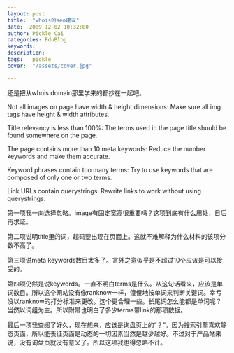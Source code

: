 ```yaml
---
layout: post  
title:  "whois的seo建议"
date:  2009-12-02 10:32:00
author: Pickle Cai  
categories: EduBlog  
keywords: 
description:   
tags:	pickle   
cover:  "/assets/cover.jpg"  

---
```


还是把从whois.domain那里学来的都抄在一起吧。







Not all images on page have width & height dimensions: Make sure all img tags have height & width attributes.



Title relevancy is less than 100%: The terms used in the page title should be found somewhere on the page.



The page contains more than 10 meta keywords: Reduce the number keywords and make them accurate.

Keyword phrases contain too many terms: Try to use keywords that are composed of only one or two terms.



Link URLs contain querystrings: Rewrite links to work without using querystrings.

第一项我一向选择忽略。image有固定宽高很重要吗？这项到底有什么用处，日后再求证。



第二项说明title里的词，起码要出现在页面上。这就不难解释为什么材料的该项分数不高了。



第三项说meta keywords数目太多了。言外之意似乎是不超过10个应该是可以接受的。



第四项仍然是说keywords。一直不明白terms是什么。从这句话看来，应该是单词数目。所以这个网站没有像ranknow一样，傻傻地按单词来判断关键词。幸亏没以ranknow的打分标准来更改。这个更合理一些。长尾词怎么能都是单词呢？当然以词组为主。所以附带也明白了多少terms带link的那项数据。



最后一项我查阅了好久，现在想来，应该是询盘页上的“？”。因为搜索引擎喜欢静态页面，所以能表征页面是动态的一切因素当然是越少越好。不过对于产品站来说，没有询盘页就没有意义了。所以这项我也得忽略不计。



		    
